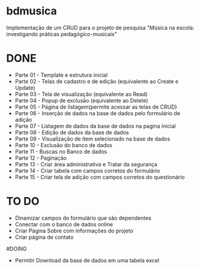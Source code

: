 # bdmusica
Implementação de um CRUD para o projeto de pesquisa "Música na escola: investigando práticas pedagógico-musicais"

# DONE 
* Parte 01 - Template e estrutura inicial 
* Parte 02 - Telas de cadastro e de edição (equivalente ao Create e Update)
* Parte 03 - Tela de visualização (equivalente ao Read)
* Parte 04 - Popup de exclusão (equivalente ao Delete) 
* Parte 05 - Página de listagem(permite acessar as telas de CRUD) 
* Parte 06 - Inserção de dados na base de dados pelo formulário de adição
* Parte 07 - Listagem de dados da base de dados na pagina inicial
* Parte 08 - Edição de dados da base de dados
* Parte 09 - Visualização de item selecionado na base de dados
* Parte 10 - Exclusão do banco de dados
* Parte 11 - Buscas no Banco de dados
* Parte 12 - Paginação
* Parte 13 - Criar área administrativa e Tratar da segurança
* Parte 14 - Criar tabela com campos corretos do formulário
* Parte 15 - Criar tela de adição com campos corretos do questionário 

# TO DO
* Dinamizar campos do formulário que são dependentes
* Conectar com o banco de dados online
* Criar Página Sobre com informações do projeto
* Criar página de contato

#DOING
* Permitir Download da base de dados em uma tabela excel





